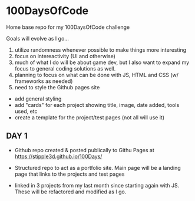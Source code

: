 # 100DaysOfCode
Home base repo for my 100DaysOfCode challenge

Goals will evolve as I go...

1) utilize randomness whenever possible to make things more interesting
2) focus on intereactivity (UI and otherwise)
3) much of what I do will be about game dev, but I also want to expand my focus to general coding solutions as well.
4) planning to focus on what can be done with JS, HTML and CSS (w/ frameworks as needed)
5) need to style the Github pages site
  - add general styling
  - add "cards" for each project showing title, image, date added, tools used, etc
  - create a template for the project/test pages (not all will use it)

## DAY 1

- Github repo created & posted publically to Githu Pages at https://stipple3d.github.io/100Days/

- Structured repo to act as a portfolio site. Main page will be a landing page that links to the projects and test pages

- linked in 3 projects from my last month since starting again with JS. These will be refactored and modified as I go.
